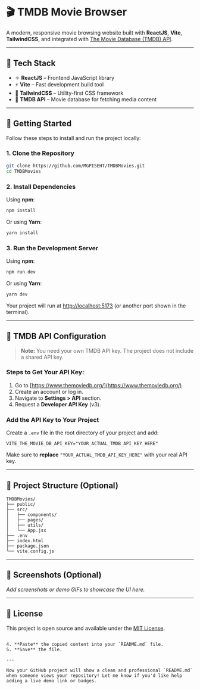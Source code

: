 
# 🎬 TMDB Movie Browser

A modern, responsive movie browsing website built with **ReactJS**, **Vite**, **TailwindCSS**, and integrated with [The Movie Database (TMDB) API](https://www.themoviedb.org/).

---

## 🔧 Tech Stack

- ⚛️ **ReactJS** – Frontend JavaScript library  
- ⚡ **Vite** – Fast development build tool  
- 🎨 **TailwindCSS** – Utility-first CSS framework  
- 🎥 **TMDB API** – Movie database for fetching media content  

---

## 🚀 Getting Started

Follow these steps to install and run the project locally:

### 1. Clone the Repository

```bash
git clone https://github.com/MGPISEHT/TMDBMovies.git
cd TMDBMovies
````

### 2. Install Dependencies

Using **npm**:

```bash
npm install
```

Or using **Yarn**:

```bash
yarn install
```

### 3. Run the Development Server

Using **npm**:

```bash
npm run dev
```

Or using **Yarn**:

```bash
yarn dev
```

Your project will run at [http://localhost:5173](http://localhost:5173) (or another port shown in the terminal).

---

## 🔑 TMDB API Configuration

> **Note:** You need your own TMDB API key. The project does not include a shared API key.

### Steps to Get Your API Key:

1. Go to [https://www.themoviedb.org/](https://www.themoviedb.org/)
2. Create an account or log in.
3. Navigate to **Settings > API** section.
4. Request a **Developer API Key** (v3).

### Add the API Key to Your Project

Create a `.env` file in the root directory of your project and add:

```env
VITE_THE_MOVIE_DB_API_KEY="YOUR_ACTUAL_TMDB_API_KEY_HERE"
```

Make sure to **replace** `"YOUR_ACTUAL_TMDB_API_KEY_HERE"` with your real API key.

---

## 📁 Project Structure (Optional)

```
TMDBMovies/
├── public/
├── src/
│   ├── components/
│   ├── pages/
│   ├── utils/
│   └── App.jsx
├── .env
├── index.html
├── package.json
└── vite.config.js
```

---

## 📸 Screenshots (Optional)

*Add screenshots or demo GIFs to showcase the UI here.*

---

## 📄 License

This project is open source and available under the [MIT License](LICENSE).

```

4. **Paste** the copied content into your `README.md` file.
5. **Save** the file.

---

Now your GitHub project will show a clean and professional `README.md` when someone views your repository! Let me know if you'd like help adding a live demo link or badges.
```
